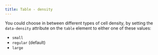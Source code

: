 ```yaml
---
title: Table - density
---
```


You could choose in between different types of cell density, by setting the `data-density` attribute on the `table` element to either one of these values:

- `small`
- `regular` (default)
- `large`
